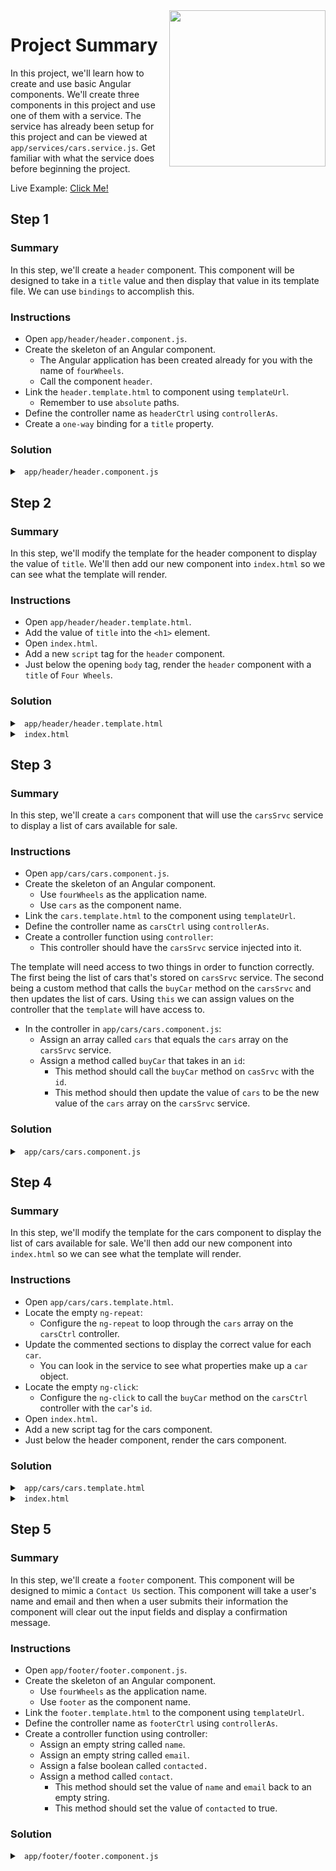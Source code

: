 <img src="https://devmounta.in/img/logowhiteblue.png" width="250" align="right">

# Project Summary

In this project, we'll learn how to create and use basic Angular components. We'll create three components in this project and use one of them with a service. The service has already been setup for this project and can be viewed at `app/services/cars.service.js`. Get familiar with what the service does before beginning the project. 

Live Example: <a href="https://devmountain.github.io/angular-3-mini/">Click Me!</a>

## Step 1

### Summary

In this step, we'll create a `header` component. This component will be designed to take in a `title` value and then display that value in its template file. We can use `bindings` to accomplish this.

### Instructions

* Open `app/header/header.component.js`.
* Create the skeleton of an Angular component.
  * The Angular application has been created already for you with the name of `fourWheels`.
  * Call the component `header`.
* Link the `header.template.html` to component using `templateUrl`.
  * Remember to use `absolute` paths.
* Define the controller name as `headerCtrl` using `controllerAs`.
* Create a `one-way` binding for a `title` property.

### Solution

<details>

<summary> <code> app/header/header.component.js </code> </summary>

```js
angular.module('fourWheels').component('header', {
  templateUrl: 'app/header/header.template.html',
  controllerAs: 'headerCtrl',
  bindings: {
    title: '<'
  }
});
```

</details>

## Step 2

### Summary

In this step, we'll modify the template for the header component to display the value of `title`. We'll then add our new component into `index.html` so we can see what the template will render.

### Instructions

* Open `app/header/header.template.html`.
* Add the value of `title` into the `<h1>` element.
* Open `index.html`.
* Add a new `script` tag for the `header` component.
* Just below the opening `body` tag, render the `header` component with a `title` of `Four Wheels`.

### Solution

<details>

<summary> <code> app/header/header.template.html </code> </summary>

```html
<div class="header__parent">
  <div class="header__child">
    <img class="header__wheel" src="assets/wheel.png" />
    <img class="header__wheel" src="assets/wheel.png" />

    <h1 class="alfa-slab-one">{{ headerCtrl.title }}</h1>
    
    <img class="header__wheel" src="assets/wheel.png" />
    <img class="header__wheel" src="assets/wheel.png" />
  </div>
</div>
```

</details>

<details>

<summary> <code> index.html </code> </summary>

```html
<!DOCTYPE html>
<html lang="en" ng-app="fourWheels">
  <head>
    <title>Four Wheels</title>
    
    <!-- META INFO -->
    <meta charset="UTF-8">
    <meta name="description" content="Four Wheels Car Store">
    <meta name="viewport" content="width=device-width, initial-scale=1.0">

    <!--RESET FILE -->
    <link rel="stylesheet" href="reset.css">

    <!--MAIN FILE-->
    <link rel="stylesheet" href="styles.css">

    <!-- Component Styles -->
    <link rel="stylesheet" href="app/header/header.css" />
    <link rel="stylesheet" href="app/cars/cars.css" />
    <link rel="stylesheet" href="app/footer/footer.css" />
  </head>

  <body>

    <header title="'Four Wheels'"></header>

    <!-- Including angular then our javascript files. ORDER MATTERS -->
    <script src="https://ajax.googleapis.com/ajax/libs/angularjs/1.6.6/angular.js"></script>
    <!--Our Custom Script Files-->
    <script src="app/app.js"></script>
    <script src="app/services/cars.service.js"></script>
    <!-- Component Files -->
    <script src="app/header/header.component.js"></script>
  </body>
</html>
```

</details>

## Step 3

### Summary

In this step, we'll create a `cars` component that will use the `carsSrvc` service to display a list of cars available for sale.

### Instructions

* Open `app/cars/cars.component.js`.
* Create the skeleton of an Angular component.
  * Use `fourWheels` as the application name.
  * Use `cars` as the component name.
* Link the `cars.template.html` to the component using `templateUrl`.
* Define the controller name as `carsCtrl` using `controllerAs`.
* Create a controller function using `controller`:
  * This controller should have the `carsSrvc` service injected into it.


The template will need access to two things in order to function correctly. The first being the list of cars that's stored on `carsSrvc` service. The second being a custom method that calls the `buyCar` method on the `carsSrvc` and then updates the list of cars. Using `this` we can assign values on the controller that the `template` will have access to.

* In the controller in `app/cars/cars.component.js`:
  * Assign an array called `cars` that equals the `cars` array on the `carsSrvc` service.
  * Assign a method called `buyCar` that takes in an `id`:
    * This method should call the `buyCar` method on `casSrvc` with the `id`.
    * This method should then update the value of `cars` to be the new value of the `cars` array on the `carsSrvc` service.

### Solution

<details>

<summary> <code> app/cars/cars.component.js </code> </summary>

```js
angular.module('fourWheels').component('cars', {
  templateUrl: 'app/cars/cars.template.html',
  controllerAs: 'carsCtrl',

  controller: function( carsSrvc ) {
    this.cars = carsSrvc.cars;

    this.buyCar = function( id ) {
      carsSrvc.buyCar( id );
      this.cars = carsSrvc.cars;
    };
  }
});
```

</details>

## Step 4

### Summary

In this step, we'll modify the template for the cars component to display the list of cars available for sale. We'll then add our new component into `index.html` so we can see what the template will render.

### Instructions

* Open `app/cars/cars.template.html`.
* Locate the empty `ng-repeat`:
  * Configure the `ng-repeat` to loop through the `cars` array on the `carsCtrl` controller.
* Update the commented sections to display the correct value for each `car`.
  * You can look in the service to see what properties make up a `car` object.
* Locate the empty `ng-click`:
  * Configure the `ng-click` to call the `buyCar` method on the `carsCtrl` controller with the `car`'s `id`.
* Open `index.html`.
* Add a new script tag for the cars component.
* Just below the header component, render the cars component.

### Solution

<details>

<summary> <code> app/cars/cars.template.html </code> </summary>

```html
<div class="cars__parent">
  <div class="cars__child">
    <h1 class="alfa-slab-one">Car Listings</h1>

    <div class="car__container" ng-repeat="car in carsCtrl.cars">
      <div class="car__container-left">

        <div class="car__attribute">
          <span class="car__attribute-header open-sans">Make:</span>
          <div class="car__attribute-value merri-sans">
            <!-- Car Make Here -->
            {{ car.make }}
          </div>
        </div>

        <br />

        <div class="car__attribute">
          <span class="car__attribute-header open-sans">Color:</span>
          <div class="car__attribute-value merri-sans">
            <!-- Car Color Here -->
            {{ car.color }}
          </div>
        </div>

      </div>

      <div class="car__container-middle">

        <div class="car__attribute">
          <span class="car__attribute-header open-sans">Model:</span>
          <div class="car__attribute-value merri-sans">
            <!-- Car Model Here -->
            {{ car.model }}
          </div>
        </div>

        <br />

        <div class="car__attribute">
          <span class="car__attribute-header open-sans mr">Year:</span>
          <div class="car__attribute-value merri-sans">
            <!-- Car Year Here -->
            {{ car.year }}
          </div>
        </div>
      </div>

      <div class="car__container-right">
        <button class="alfa-slab-one" ng-click="carsCtrl.buyCar( car.id )">BUY</button>
      </div>
    </div>

  </div>
</div>
```

</details>

<details>

<summary> <code> index.html </code> </summary>

```html
<!DOCTYPE html>
<html lang="en" ng-app="fourWheels">
  <head>
    <title>Four Wheels</title>
    
    <!-- META INFO -->
    <meta charset="UTF-8">
    <meta name="description" content="Four Wheels Car Store">
    <meta name="viewport" content="width=device-width, initial-scale=1.0">

    <!--RESET FILE -->
    <link rel="stylesheet" href="reset.css">

    <!--MAIN FILE-->
    <link rel="stylesheet" href="styles.css">

    <!-- Component Styles -->
    <link rel="stylesheet" href="app/header/header.css" />
    <link rel="stylesheet" href="app/cars/cars.css" />
    <link rel="stylesheet" href="app/footer/footer.css" />
  </head>

  <body>

    <header title="'Four Wheels'"></header>

    <cars></cars>

    <!-- Including angular then our javascript files. ORDER MATTERS -->
    <script src="https://ajax.googleapis.com/ajax/libs/angularjs/1.6.6/angular.js"></script>
    <!--Our Custom Script Files-->
    <script src="app/app.js"></script>
    <script src="app/services/cars.service.js"></script>
    <!-- Component Files -->
    <script src="app/header/header.component.js"></script>
    <script src="app/cars/cars.component.js"></script>
  </body>
</html>
```

</details>

## Step 5

### Summary

In this step, we'll create a `footer` component. This component will be designed to mimic a `Contact Us` section. This component will take a user's name and email and then when a user submits their information the component will clear out the input fields and display a confirmation message.

### Instructions

* Open `app/footer/footer.component.js`.
* Create the skeleton of an Angular component.
  * Use `fourWheels` as the application name.
  * Use `footer` as the component name.
* Link the `footer.template.html` to the component using `templateUrl`.
* Define the controller name as `footerCtrl` using `controllerAs`.
* Create a controller function using controller:
  * Assign an empty string called `name`.
  * Assign an empty string called `email`.
  * Assign a false boolean called `contacted.`
  * Assign a method called `contact`.
    * This method should set the value of `name` and `email` back to an empty string.
    * This method should set the value of `contacted` to true.

### Solution

<details>

<summary> <code> app/footer/footer.component.js </code> </summary>

```js
angular.module('fourWheels').component('footer', {
  templateUrl: 'app/footer/footer.template.html',
  controllerAs: 'footerCtrl',

  controller: function() {
    this.name = "";
    this.email = "";
    this.contacted = false;
    
    this.contact = function() {
      this.contacted = true;
      this.name = "";
      this.email = "";
    };
  },
});
```

</details>

